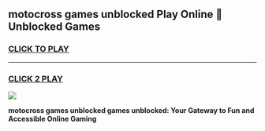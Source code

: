 
## motocross games unblocked Play Online 👋 Unblocked Games
<h3>
<a href="https://premium.freeplayer.one?title=motocross_games_unblocked&ref=19F">CLICK TO PLAY</a></h3>
<hr>

<h3>
<a href="https://premium.freeplayer.one?title=motocross_games_unblocked&ref=19F">CLICK 2 PLAY</a>
  
</h3>

<a href="https://premium.freeplayer.one?title=motocross_games_unblocked&ref=19F"><img src="https://clearcache.store/games.png"></a>


**motocross games unblocked games unblocked: Your Gateway to Fun and Accessible Online Gaming**
